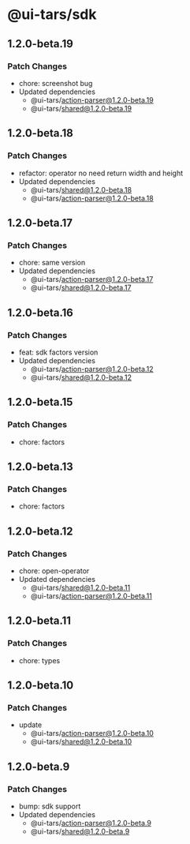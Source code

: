 # @ui-tars/sdk

## 1.2.0-beta.19

### Patch Changes

- chore: screenshot bug
- Updated dependencies
  - @ui-tars/action-parser@1.2.0-beta.19
  - @ui-tars/shared@1.2.0-beta.19

## 1.2.0-beta.18

### Patch Changes

- refactor: operator no need return width and height
- Updated dependencies
  - @ui-tars/shared@1.2.0-beta.18
  - @ui-tars/action-parser@1.2.0-beta.18

## 1.2.0-beta.17

### Patch Changes

- chore: same version
- Updated dependencies
  - @ui-tars/action-parser@1.2.0-beta.17
  - @ui-tars/shared@1.2.0-beta.17

## 1.2.0-beta.16

### Patch Changes

- feat: sdk factors version
- Updated dependencies
  - @ui-tars/action-parser@1.2.0-beta.12
  - @ui-tars/shared@1.2.0-beta.12

## 1.2.0-beta.15

### Patch Changes

- chore: factors

## 1.2.0-beta.13

### Patch Changes

- chore: factors

## 1.2.0-beta.12

### Patch Changes

- chore: open-operator
- Updated dependencies
  - @ui-tars/shared@1.2.0-beta.11
  - @ui-tars/action-parser@1.2.0-beta.11

## 1.2.0-beta.11

### Patch Changes

- chore: types

## 1.2.0-beta.10

### Patch Changes

- update
  - @ui-tars/action-parser@1.2.0-beta.10
  - @ui-tars/shared@1.2.0-beta.10

## 1.2.0-beta.9

### Patch Changes

- bump: sdk support
- Updated dependencies
  - @ui-tars/action-parser@1.2.0-beta.9
  - @ui-tars/shared@1.2.0-beta.9
